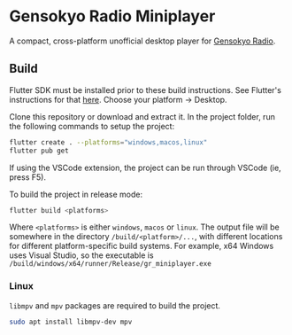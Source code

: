 # Gensokyo Radio Miniplayer

A compact, cross-platform unofficial desktop player for [Gensokyo Radio](https://app.gensokyoradio.net/).

## Build

Flutter SDK must be installed prior to these build instructions. See Flutter's instructions for that [here](https://docs.flutter.dev/get-started/install). Choose your platform -> Desktop.

Clone this repository or download and extract it. In the project folder, run the following commands to setup the project:

```bash
flutter create . --platforms="windows,macos,linux"
flutter pub get
```

If using the VSCode extension, the project can be run through VSCode (ie, press F5).

To build the project in release mode:

```bash
flutter build <platforms>
```

Where `<platforms>` is either `windows`, `macos` or `linux`. The output file will be somewhere in the directory `/build/<platform>/...`, with different locations for different platform-specific build systems. For example, x64 Windows uses Visual Studio, so the executable is `/build/windows/x64/runner/Release/gr_miniplayer.exe`

### Linux

`libmpv` and `mpv` packages are required to build the project.

```bash
sudo apt install libmpv-dev mpv
```
